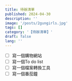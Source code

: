 ```yaml
---
title: 待辦清單
published: 2024-04-30
description: ''
image: '/posts/2gungirls.jpg'
tags: []
category: '【待辦清單】'
draft: false 
lang: ''
---
```

- [ ] 寫一個購物網站
- [ ] 寫一個To do list
- [ ] 寫一個檔案轉換工具
- [ ] 寫一個番茄鐘